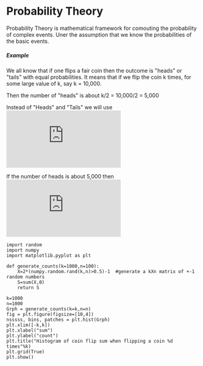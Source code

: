 # Probability Theory

Probability Theory is mathematical framework for comouting the probability of complex events. Uner the assumption that we know the probabilities of the basic events.

##### Example

We all know that if one flips a fair coin then the outcome is "heads" or "tails" with equal probabilities. It means that if we flip the coin k times, for some large value of k, say k = 10,000. 

Then the number of "heads" is about k/2 = 10,000/2 = 5,000

Instead of "Heads" and "Tails" we will use ![](http://latex.codecogs.com/png.latex?x_%7Bi%7D%20%3D%20-1%20%2C%20x_%7Bi%7D%20%3D%201%20%2C%20S_%7B10000%7D%20%3D%20x_%7B1%7D%20&plus;%20x_%7B2%7D%20&plus;....x_%7B10000%7D)

If the number of heads is about 5,000 then  ![](http://latex.codecogs.com/png.latex?S_%7B10000%7D%20%5Capprox%200)

```
import random
import numpy
import matplotlib.pyplot as plt

def generate_counts(k=1000,n=100):
    X=2*(numpy.random.rand(k,n)>0.5)-1  #generate a kXn matrix of +-1 random numbers
    S=sum(X,0) 
    return S
```
```
k=1000
n=1000
Grph = generate_counts(k=k,n=n)
fig = plt.figure(figsize=[10,4])
nsssss, bins, patches = plt.hist(Grph)
plt.xlim([-k,k])
plt.xlabel("sum")
plt.ylabel("count")
plt.title("Histogram of coin flip sum when flipping a coin %d times"%k)
plt.grid(True)
plt.show()
```

